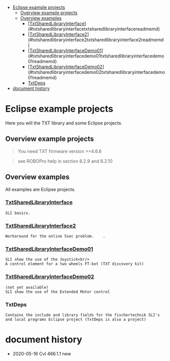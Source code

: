 <!-- TOC depthFrom:1 depthTo:6 withLinks:1 updateOnSave:1 orderedList:0 -->

- [Eclipse example projects](#eclipse-example-projects)
	- [Overview example projects](#overview-example-projects)
	- [Overview examples](#overview-examples)
		- [[TxtSharedLibraryInterface](./TxtSharedLibraryInterface/README.md)](#txtsharedlibraryinterfacetxtsharedlibraryinterfacereadmemd)
		- [[TxtSharedLibraryInterface2](./TxtSharedLibraryInterface2/README.md)](#txtsharedlibraryinterface2txtsharedlibraryinterface2readmemd)
		- [[TxtSharedLibraryInterfaceDemo01](./TxtSharedLibraryInterfaceDemo01/README.md)](#txtsharedlibraryinterfacedemo01txtsharedlibraryinterfacedemo01readmemd)
		- [[TxtSharedLibraryInterfaceDemo02](./TxtSharedLibraryInterfaceDemo01/README.md)](#txtsharedlibraryinterfacedemo02txtsharedlibraryinterfacedemo01readmemd)
		- [TxtDeps](#txtdeps)
- [document history <a id="history"></a>](#document-history-a-idhistorya)

<!-- /TOC -->

# Eclipse example projects
Here you will the TXT library and some Eclipse projects.

## Overview example projects
> You need TXT firmware version >=4.6.6

> see ROBOPro help in section 8.2.9 and 8.2.10

## Overview examples

All examples are Eclipse projects.
### [TxtSharedLibraryInterface](./TxtSharedLibraryInterface/README.md)
    SLI basics.
### [TxtSharedLibraryInterface2](./TxtSharedLibraryInterface2/README.md)
    Workaround for the online 5sec problem.    .    
### [TxtSharedLibraryInterfaceDemo01](./TxtSharedLibraryInterfaceDemo01/README.md)
    SLI show the use of the Joystick<br/>
    A control element for a two wheels FT-bot (TXT discovery kit)
### [TxtSharedLibraryInterfaceDemo02](./TxtSharedLibraryInterfaceDemo01/README.md)
    (not yet available)
    SLI show the use of the Extended Motor control

### TxtDeps
    Contains the include and library fields for the fischertechnik SLI's and local programs Eclipse project (TxtDeps is also a project)

# document history <a id="history"></a>
- 2020-05-16 Cvl 466.1.1 new
